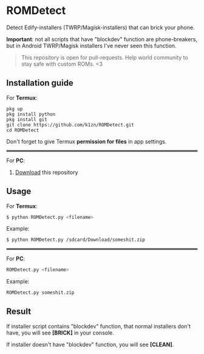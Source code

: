 # ROMDetect
Detect Edify-installers (TWRP/Magisk-installers) that can brick your phone.

**Important**: not all scripts that have "blockdev" function are phone-breakers, but in Android TWRP/Magisk installers I've never seen this function.

> This repository is open for pull-requests. Help world community to stay safe with custom ROMs. <3

## Installation guide
For **Termux**:

```shell script
pkg up
pkg install python
pkg install git
git clone https://github.com/k1zn/ROMDetect.git
cd ROMDetect
```

Don't forget to give Termux **permission for files** in app settings.

<hr style="border:2px solid gray">

For **PC**:
1) [Download](https://github.com/k1zn/ROMDetect/archive/refs/heads/main.zip) this repository

## Usage
For **Termux**:

```bash
$ python ROMDetect.py <filename>
```

Example: 
```bash
$ python ROMDetect.py /sdcard/Download/someshit.zip
```

<hr style="border:2px solid gray">

For **PC**:
```bash
ROMDetect.py <filename>
```

Example:
```bash
ROMDetect.py someshit.zip
```

## Result
If installer script contains "blockdev" function, that normal installers don't have, you will see **[BRICK]** in your console. 

If installer doesn't have "blockdev" function, you will see **[CLEAN]**.
